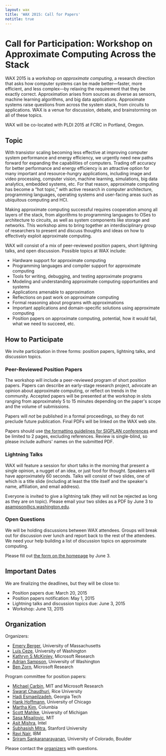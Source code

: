 ```yaml
---
layout: wax
title: 'WAX 2015: Call for Papers'
notitle: true
---
```

# Call for Participation: Workshop on Approximate Computing Across the Stack

WAX 2015 is a workshop on *approximate computing*, a research direction that asks how computer systems can be made better—faster, more efficient, and less complex—by relaxing the requirement that they be exactly correct. Approximation arises from sources as diverse as sensors, machine learning algorithms, and big data applications. Approximate systems raise questions from across the system stack, from circuits to applications. WAX is a venue for discussion, debate, and brainstorming on all of these topics.

WAX will be co-located with PLDI 2015 at FCRC in Portland, Oregon.

## Topic

With transistor scaling becoming less effective at improving computer system performance and energy efficiency, we urgently need new paths forward for expanding the capabilities of computers. Trading off accuracy for better performance and energy efficiency is an attractive option for many important and resource-hungry applications, including image and video processing, computer vision, machine learning, simulations, big data analytics, embedded systems, etc. For that reason, approximate computing has become a “hot topic,” with active research in computer architecture, programming languages, operating systems and user-facing areas such as ubiquitous computing and HCI.

Making approximate computing successful requires cooperation among all layers of the stack, from algorithms to programming languages to OSes to architecture to circuits, as well as system components like storage and networks. This workshop aims to bring together an interdisciplinary group of researchers to present and discuss thoughts and ideas on how to effectively exploit approximate computing.

WAX will consist of a mix of peer-reviewed position papers, short lightning talks, and open discussion. Possible topics at WAX include:

- Hardware support for approximate computing
- Programming languages and compiler support for approximate computing
- Tools for writing, debugging, and testing approximate programs
- Modeling and understanding approximate computing opportunities and systems
- Applications amenable to approximation
- Reflections on past work on approximate computing
- Formal reasoning about programs with approximations
- Important applications and domain-specific solutions using approximate computing
- Position papers on approximate computing, potential, how it would fail, what we need to succeed, etc.

## How to Participate

We invite participation in three forms: position papers, lightning talks, and discussion topics.

### Peer-Reviewed Position Papers

The workshop will include a peer-reviewed program of short position papers. Papers can describe an early-stage research project, advocate an opinion about approximate computing, or reflect on trends in the community. Accepted papers will be presented at the workshop in slots ranging from approximately 5 to 15 minutes depending on the paper's scope and the volume of submissions.

Papers will *not* be published in a formal proceedings, so they do not preclude future publication. Final PDFs will be linked on the WAX web site.

Papers should use [the formatting guidelines for SIGPLAN conferences][sigplanconf] and be limited to 2 pages, excluding references. Review is single-blind, so please include authors' names on the submitted PDF.

[sigplanconf]: http://www.sigplan.org/Resources/Author/

<!-- Insert HotCRP link here. -->

### Lightning Talks

WAX will feature a session for short talks in the morning that present a single opinion, a nugget of an idea, or just food for thought. Speakers will have approximately 60 seconds. Talks will consist of two slides, one of which is a title slide (including at least the title itself and the speaker's name, affiliation, and email address).

Everyone is invited to give a lightning talk (they will not be rejected as long as they are on topic). Please email your two slides as a PDF by June 3 to [asampson@cs.washington.edu](mailto:asampson@cs.washington.edu).

### Open Questions

We will be holding discussions between WAX attendees. Groups will break out for discussion over lunch and report back to the rest of the attendees. We need your help building a list of discussion topics on approximate computing.

Please fill out [the form on the homepage](http://sampa.cs.washington.edu/wax2015/) by June 3.

## Important Dates

We are finalizing the deadlines, but they will be close to:

* Position papers due: March 20, 2015
* Position papers notification: May 1, 2015
* Lightning talks and discussion topics due: June 3, 2015
* Workshop: June 13, 2015

## Organization

Organizers:

* [Emery Berger][], University of Massachusetts
* [Luis Ceze][], University of Washington
* [Kathryn S McKinley][], Microsoft Research
* [Adrian Sampson][], University of Washington
* [Ben Zorn][], Microsoft Research

Program committee for position papers:

* [Michael Carbin][], MIT and Microsoft Research
* [Swarat Chaudhuri][], Rice University
* [Hadi Esmaeilzadeh][], Georgia Tech
* [Hank Hoffmann][], University of Chicago
* [Martha Kim][], Columbia
* [Scott Mahlke][], University of Michigan
* [Sasa Misailovic][], MIT
* [Asit Mishra][], Intel
* [Subhasish Mitra][], Stanford University
* [Ravi Nair][], IBM
* [Sriram Sankaranarayanan][], University of Colorado, Boulder

Please contact the [organizers][] with questions.

[Sriram Sankaranarayanan]: http://www.cs.colorado.edu/~srirams/
[Ravi Nair]: http://researcher.watson.ibm.com/researcher/view.php?person=us-nair
[Asit Mishra]: http://www.cse.psu.edu/~amishra/
[Subhasish Mitra]: http://web.stanford.edu/~subh/
[Sasa Misailovic]: http://people.csail.mit.edu/misailo/
[Scott Mahlke]: http://web.eecs.umich.edu/~mahlke/
[Martha Kim]: http://www.cs.columbia.edu/~martha/
[Hank Hoffmann]: http://people.cs.uchicago.edu/~hankhoffmann/
[Hadi Esmaeilzadeh]: http://www.cc.gatech.edu/~hadi/
[Swarat Chaudhuri]: http://www.cs.rice.edu/~sc40/
[Michael Carbin]: http://people.csail.mit.edu/mcarbin/
[Ben Zorn]: http://research.microsoft.com/en-us/people/zorn/
[Emery Berger]: http://emeryberger.com/
[Adrian Sampson]: http://homes.cs.washington.edu/~asampson/
[Kathryn S McKinley]: http://research.microsoft.com/en-us/people/mckinley/
[Luis Ceze]: http://homes.cs.washington.edu/~luisceze/
[organizers]: mailto:wax2015@cs.washington.edu

